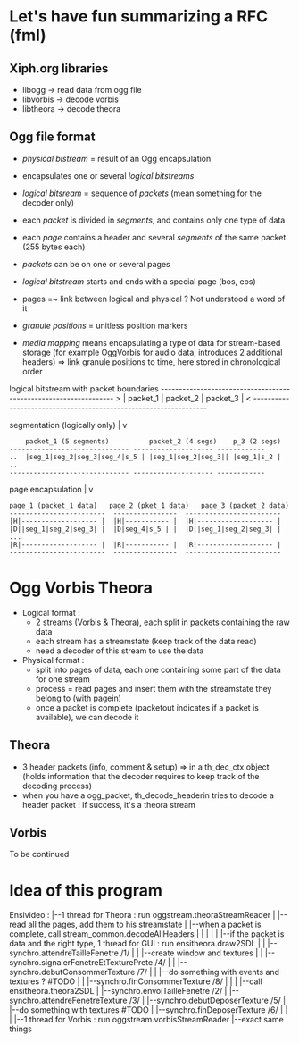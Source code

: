 Let's have fun summarizing a RFC (fml)
================================

Xiph.org libraries
------------------
- libogg -> read data from ogg file
- libvorbis -> decode vorbis
- libtheora -> decode theora

Ogg file format
---------------
- *physical bistream* = result of an Ogg encapsulation
- encapsulates one or several *logical bitstreams*
- *logical bitsream* = sequence of *packets* (mean something for the decoder only)
- each *packet* is divided in *segments*, and contains only one type of data
- each *page* contains a header and several *segments* of the same packet (255 bytes each)
- *packets* can be on one or several pages
- *logical bitstream* starts and ends with a special page (bos, eos)
- pages =~ link between logical and physical ? Not understood a word of it

- *granule positions* = unitless position markers
- *media mapping* means encapsulating a type of data for stream-based storage
(for example OggVorbis for audio data, introduces 2 additional headers)
=> link granule positions to time, here stored in chronological order

logical bitstream with packet boundaries
	-----------------------------------------------------------------
	> |       packet_1             | packet_2         | packet_3 |  <
	-----------------------------------------------------------------

segmentation (logically only)	|
								v

		packet_1 (5 segments)          packet_2 (4 segs)    p_3 (2 segs)
	------------------------------ -------------------- ------------
	..  |seg_1|seg_2|seg_3|seg_4|s_5 | |seg_1|seg_2|seg_3|| |seg_1|s_2 | ..
	------------------------------ -------------------- ------------

page encapsulation	| 
					v

	page_1 (packet_1 data)   page_2 (pket_1 data)   page_3 (packet_2 data)
	------------------------  ----------------  ------------------------
	|H|------------------- |  |H|----------- |  |H|------------------- |
	|D||seg_1|seg_2|seg_3| |  |D|seg_4|s_5 | |  |D||seg_1|seg_2|seg_3| | ...
	|R|------------------- |  |R|----------- |  |R|------------------- |
	------------------------  ----------------  ------------------------

Ogg Vorbis Theora
=================

- Logical format :
	- 2 streams (Vorbis & Theora), each split in packets containing the raw data
	- each stream has a streamstate (keep track of the data read)
	- need a decoder of this stream to use the data
- Physical format :
	- split into pages of data, each one containing some part of the data for one stream
	- process = read pages and insert them with the streamstate they belong to (with pagein)
	- once a packet is complete (packetout indicates if a packet is available), we can decode it

Theora
------
- 3 header packets (info, comment & setup) => in a th_dec_ctx object
(holds information that the decoder requires to keep track of the decoding process)
- when you have a ogg_packet, th_decode_headerin tries to decode a header packet : if success, it's a theora stream

Vorbis
------
To be continued

Idea of this program
====================
Ensivideo : 
|--1 thread for Theora : run oggstream.theoraStreamReader
|  |--read all the pages, add them to his streamstate
|  |--when a packet is complete, call stream_common.decodeAllHeaders
|  |  |
|  |  |--if the packet is data and the right type, 1 thread for GUI : run ensitheora.draw2SDL
|  |     |--synchro.attendreTailleFenetre /1/
|  |     |--create window and textures
|  |     |--synchro.signalerFenetreEtTexturePrete /4/
|  |     |--synchro.debutConsommerTexture /7/
|  |     |--do something with events and textures ? #TODO
|  |     |--synchro.finConsommerTexture /8/
|  |
|  |--call ensitheora.theora2SDL
|     |--synchro.envoiTailleFenetre /2/
|     |--synchro.attendreFenetreTexture /3/
|     |--synchro.debutDeposerTexture /5/
|     |--do something with textures #TODO
|     |--synchro.finDeposerTexture /6/
|
|
|
|--1 thread for Vorbis : run oggstream.vorbisStreamReader
   |--exact same things

